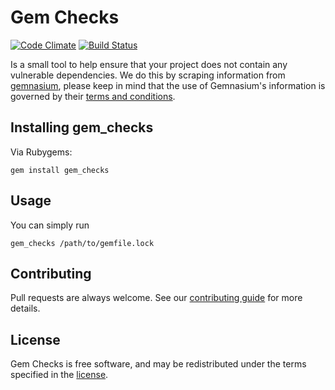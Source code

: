 # Gem Checks
[![Code Climate](https://codeclimate.com/github/mobiledefense/gem_checks/badges/gpa.svg)](https://codeclimate.com/github/mobiledefense/gem_checks)
[![Build Status](https://travis-ci.org/mobiledefense/gem_checks.svg?branch=master)](https://travis-ci.org/mobiledefense/gem_checks)

Is a small tool to help ensure that your project does not contain any vulnerable dependencies.
We do this by scraping information from [gemnasium](https://gemnasium.com),
please keep in mind that the use of Gemnasium's information is governed by their [terms and conditions](https://gemnasium.com/terms).

## Installing gem_checks
Via Rubygems:
```
gem install gem_checks
```

## Usage
You can simply run
```
gem_checks /path/to/gemfile.lock
```

## Contributing
Pull requests are always welcome. See our [contributing guide] for
more details.

## License
Gem Checks is free software, and may be redistributed under the terms specified in the [license].

[contributing guide]: https://github.com/mobiledefense/gem_checks/blob/master/CONTRIBUTING.md
[license]: https://github.com/mobiledefense/gem_checks/blob/master/LICENSE.txt
